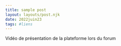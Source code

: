 ```yaml
---
title: sample post
layout: layouts/post.njk
date: 2022juin23
tags: #liens
---
```


Vidéo de présentation de la plateforme lors du forum